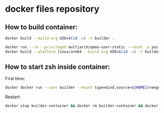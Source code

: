 # docker files repository

## How to build container:

``` sh
docker build --build-arg UID=$(id -u) -t builder .
```

``` sh
docker run --rm --privileged multiarch/qemu-user-static --reset -p yes
docker build --platform linux/arm64 --build-arg UID=$(id -u) -t builder .
```

## How to start zsh inside container:

First time:
``` sh
docker docker run --user builder --mount type=bind,source=${HOME}/veego,destination=/home/builder/veego -it --name builder-container builder /usr/bin/zsh
```

Restart:
``` sh
docker stop builder-container && docker rm builder-container && docker run --user builder --mount type=bind,source=${HOME}/veego,destination=/home/builder/veego -it --name builder-container builder /usr/bin/zsh
```
